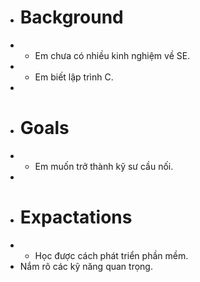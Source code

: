 + # Background 
+ - Em chưa có nhiều kinh nghiệm về SE.
+ - Em biết lập trình C.
+
+ # Goals
+ - Em muốn trở thành kỹ sư cầu nối.
+
+ # Expactations
+ - Học được cách phát triển phần mềm.
+ Nắm rõ các kỹ năng quan trọng.
